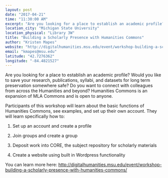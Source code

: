 ```yaml
---
layout: post
date: "2017-04-21"
time: "11:30:00 AM"
excerpt: "Are you looking for a place to establish an academic profile? Would you like to save your research, publications, syllabi, and datasets for ..."
location_city: "Michigan State University"
location_physical: "Library 3W"
title: "Building a Scholarly Presence with Humanities Commons"
author: "Kristen Mapes"
website: "http://digitalhumanities.msu.edu/event/workshop-building-a-scholarly-presence-with-humanities-commons/"
email: "kmapes@msu.edu"
latitude: "42.7276362"
longitude: "-84.4821527"
---
```


Are you looking for a place to establish an academic profile? Would you like to save your research, publications, syllabi, and datasets for long term preservation somewhere safe? Do you want to connect with colleagues from across the Humanities and beyond? Humanities Commons is an expansion of MLA Commons and is open to anyone.

Participants of this workshop will learn about the basic functions of Humanities Commons, see examples, and set up their own account. They will learn specifically how to:

1) Set up an account and create a profile

2) Join groups and create a group

3) Deposit work into CORE, the subject repository for scholarly materials

4) Create a website using built in Wordpress functionality

You can learn more here: <http://digitalhumanities.msu.edu/event/workshop-building-a-scholarly-presence-with-humanities-commons/>
